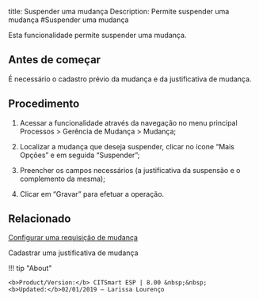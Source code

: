 title: Suspender uma mudança
Description: Permite suspender uma mudança
#Suspender uma mudança

Esta funcionalidade permite suspender uma mudança.  

Antes de começar
----------------

É necessário o cadastro prévio da mudança e da justificativa de mudança.

Procedimento
------------

1.  Acessar a funcionalidade através da navegação no menu principal Processos \>
    Gerência de Mudança \> Mudança;

2.  Localizar a mudança que deseja suspender, clicar no ícone “Mais Opções” e em
    seguida “Suspender”;

3.  Preencher os campos necessários (a justificativa da suspensão e o
    complemento da mesma);

4.  Clicar em “Gravar” para efetuar a operação.

Relacionado
-----------

[Configurar uma requisição de mudança](/pt-br/citsmart-esp-8/processes/change/use/register-change.html)

Cadastrar uma justificativa de mudança

!!! tip "About"

    <b>Product/Version:</b> CITSmart ESP | 8.00 &nbsp;&nbsp;
    <b>Updated:</b>02/01/2019 – Larissa Lourenço
